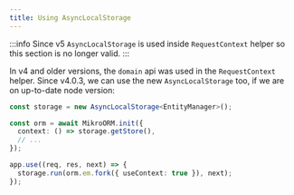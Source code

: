 ```yaml
---
title: Using AsyncLocalStorage
---
```


:::info Since v5 `AsyncLocalStorage` is used inside `RequestContext` helper so this section is no longer valid. :::

In v4 and older versions, the `domain` api was used in the `RequestContext` helper. Since v4.0.3, we can use the new `AsyncLocalStorage` too, if we are on up-to-date node version:

```ts
const storage = new AsyncLocalStorage<EntityManager>();

const orm = await MikroORM.init({
  context: () => storage.getStore(),
  // ...
});

app.use((req, res, next) => {
  storage.run(orm.em.fork({ useContext: true }), next);
});
```
